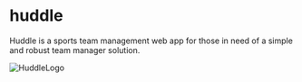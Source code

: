 # huddle

Huddle is a sports team management web app for those in need of a simple and robust team manager solution.

![HuddleLogo](https://user-images.githubusercontent.com/69543944/191422277-5caf63d3-5c20-419f-ad37-579a1794b117.png)
